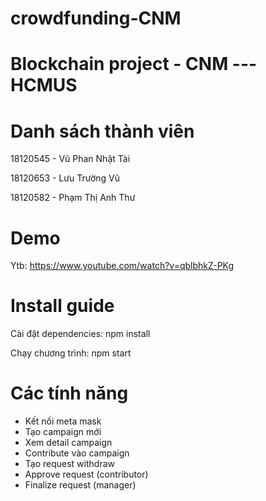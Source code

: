 # crowdfunding-CNM
# Blockchain project - CNM --- HCMUS

# Danh sách thành viên
  18120545 - Vũ Phan Nhật Tài
  
  18120653 - Lưu Trường Vũ
  
  18120582 - Phạm Thị Anh Thư
  
# Demo
  Ytb: https://www.youtube.com/watch?v=qblbhkZ-PKg
 
 
# Install guide
  Cài đặt dependencies: npm install
  
  Chạy chương trình: npm start
  
# Các tính năng
  * Kết nối meta mask
  * Tạo campaign mới
  * Xem detail campaign
  * Contribute vào campaign
  * Tạo request withdraw
  * Approve request (contributor)
  * Finalize request (manager)
